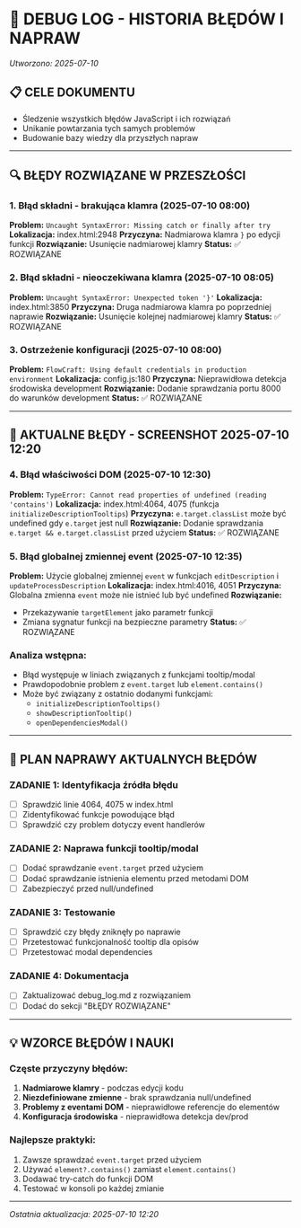 # 🐛 DEBUG LOG - HISTORIA BŁĘDÓW I NAPRAW

*Utworzono: 2025-07-10*

## 📋 CELE DOKUMENTU
- Śledzenie wszystkich błędów JavaScript i ich rozwiązań
- Unikanie powtarzania tych samych problemów
- Budowanie bazy wiedzy dla przyszłych napraw

---

## 🔍 BŁĘDY ROZWIĄZANE W PRZESZŁOŚCI

### 1. **Błąd składni - brakująca klamra** (2025-07-10 08:00)
**Problem:** `Uncaught SyntaxError: Missing catch or finally after try`
**Lokalizacja:** index.html:2948
**Przyczyna:** Nadmiarowa klamra `}` po edycji funkcji
**Rozwiązanie:** Usunięcie nadmiarowej klamry
**Status:** ✅ ROZWIĄZANE

### 2. **Błąd składni - nieoczekiwana klamra** (2025-07-10 08:05)
**Problem:** `Uncaught SyntaxError: Unexpected token '}'`
**Lokalizacja:** index.html:3850
**Przyczyna:** Druga nadmiarowa klamra po poprzedniej naprawie
**Rozwiązanie:** Usunięcie kolejnej nadmiarowej klamry
**Status:** ✅ ROZWIĄZANE

### 3. **Ostrzeżenie konfiguracji** (2025-07-10 08:00)
**Problem:** `FlowCraft: Using default credentials in production environment`
**Lokalizacja:** config.js:180
**Przyczyna:** Nieprawidłowa detekcja środowiska development
**Rozwiązanie:** Dodanie sprawdzania portu 8000 do warunków development
**Status:** ✅ ROZWIĄZANE

---

## 🚨 AKTUALNE BŁĘDY - SCREENSHOT 2025-07-10 12:20

### 4. **Błąd właściwości DOM** (2025-07-10 12:30)
**Problem:** `TypeError: Cannot read properties of undefined (reading 'contains')`
**Lokalizacja:** index.html:4064, 4075 (funkcja `initializeDescriptionTooltips`)
**Przyczyna:** `e.target.classList` może być undefined gdy `e.target` jest null
**Rozwiązanie:** Dodanie sprawdzania `e.target && e.target.classList` przed użyciem
**Status:** ✅ ROZWIĄZANE

### 5. **Błąd globalnej zmiennej event** (2025-07-10 12:35)
**Problem:** Użycie globalnej zmiennej `event` w funkcjach `editDescription` i `updateProcessDescription`
**Lokalizacja:** index.html:4016, 4051
**Przyczyna:** Globalna zmienna `event` może nie istnieć lub być undefined
**Rozwiązanie:** 
- Przekazywanie `targetElement` jako parametr funkcji
- Zmiana sygnatur funkcji na bezpieczne parametry
**Status:** ✅ ROZWIĄZANE

### Analiza wstępna:
- Błąd występuje w liniach związanych z funkcjami tooltip/modal
- Prawdopodobnie problem z `event.target` lub `element.contains()`
- Może być związany z ostatnio dodanymi funkcjami:
  - `initializeDescriptionTooltips()`
  - `showDescriptionTooltip()`
  - `openDependenciesModal()`

---

## 📝 PLAN NAPRAWY AKTUALNYCH BŁĘDÓW

### ZADANIE 1: Identyfikacja źródła błędu
- [ ] Sprawdzić linie 4064, 4075 w index.html
- [ ] Zidentyfikować funkcje powodujące błąd
- [ ] Sprawdzić czy problem dotyczy event handlerów

### ZADANIE 2: Naprawa funkcji tooltip/modal
- [ ] Dodać sprawdzanie `event.target` przed użyciem
- [ ] Dodać sprawdzanie istnienia elementu przed metodami DOM
- [ ] Zabezpieczyć przed null/undefined

### ZADANIE 3: Testowanie
- [ ] Sprawdzić czy błędy zniknęły po naprawie
- [ ] Przetestować funkcjonalność tooltip dla opisów
- [ ] Przetestować modal dependencies

### ZADANIE 4: Dokumentacja
- [ ] Zaktualizować debug_log.md z rozwiązaniem
- [ ] Dodać do sekcji "BŁĘDY ROZWIĄZANE"

---

## 💡 WZORCE BŁĘDÓW I NAUKI

### Częste przyczyny błędów:
1. **Nadmiarowe klamry** - podczas edycji kodu
2. **Niezdefiniowane zmienne** - brak sprawdzania null/undefined
3. **Problemy z eventami DOM** - nieprawidłowe referencje do elementów
4. **Konfiguracja środowiska** - nieprawidłowa detekcja dev/prod

### Najlepsze praktyki:
1. Zawsze sprawdzać `event.target` przed użyciem
2. Używać `element?.contains()` zamiast `element.contains()`
3. Dodawać try-catch do funkcji DOM
4. Testować w konsoli po każdej zmianie

---

*Ostatnia aktualizacja: 2025-07-10 12:20*